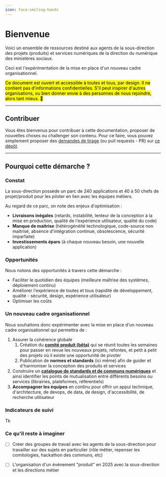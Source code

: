 ```yaml
---
icon: face-smiling-hands
---
```


# Bienvenue

Voici un ensemble de ressources destiné aux agents de la sous-direction des projets (produits) et services numériques de la direction du numérique des ministères sociaux.&#x20;

Ceci est l'expérimentation de la mise en place d'un nouveau cadre organisationnel.

<mark style="background-color:yellow;">Ce document est ouvert et accessible à toutes et tous, par design. Il ne contient pas d'informations confidentielles. S'il peut inspirer d'autres organisations, ou bien donner envie à des personnes de nous rejoindre, alors tant mieux. 💛</mark>&#x20;

***

## Contribuer

Vous êtes bienvenus pour contribuer à cette documentation, proposer de nouvelles choses ou challenger son contenu. Pour ce faire, vous pouvez simplement proposer des [demandes de tirage](https://docs.github.com/fr/pull-requests/collaborating-with-pull-requests/proposing-changes-to-your-work-with-pull-requests/creating-a-pull-request) (ou pull requests - PR) sur [ce dépôt](https://github.com/DNUM-SocialGouv/documentation).&#x20;

***

## Pourquoi cette démarche ?

### Constat

La sous-direction possède un parc de 240 applications et 40 à 50 chefs de projet/produit pour les piloter en lien avec les équipes métiers.&#x20;

Au regard de ce parc, on note des enjeux d'optimisation :

* **Livraisons inégales** (retards, instabilité, lenteur de la conception à la mise en production, qualité de l'expérience utilisateur, qualité du code)
* **Manque de maitrise** (hétérogénéité technologique, code-source non maitrisé, absence d'intégration continue, obsolescence, sécurité imparfaite)
* **Investissements épars** (à chaque nouveau besoin, une nouvelle application)

### Opportunités

Nous notons des opportunités à travers cette démarche :&#x20;

* Faciliter le quotidien des équipes (meilleure maîtrise des systèmes, déploiement continu)
* Améliorer l'expérience de toutes et tous (rapidité de développement, qualité - sécurité, design, expérience utilisateur)
* Optimiser les coûts

### Un nouveau cadre organisationnel

Nous souhaitons donc expérimenter avec la mise en place d'un nouveau cadre organisationnel qui permettra de :

1. Assurer la cohérence globale
   1. Création du [**comité produit (bêta)**](readme/comite-produit-beta.md) qui se réunit toutes les semaines pour passer en revue les nouveaux projets, refontes, et petit à petit des projets où il existe une opportunité de pivoter&#x20;
   2. Publication de **normes et standards** (ici même) afin de guider et d'harmoniser la conception des produits et services&#x20;
2. Construire un [**catalogue de standards et de communs numériques**](readme/catalogue-de-standards-et-de-communs.md) et ainsi identifier les points de mutualisation entre différents besoins ou services (librairies, plateformes, référentiels)
3. **Accompagner les équipes** en continu pour offrir un appui technique, d'architecture, de devops, de data, de design, d'accessibilité, de recherche utilisateur

### Indicateurs de suivi

Tk

### Ce qu'il reste à imaginer

* [ ] Créer des groupes de travail avec les agents de la sous-direction pour travailler sur des sujets en particulier (rôle métier, repenser les comitologies, hackathon des communs, etc)
* [ ] L'organisation d'un événement "produit" en 2025 avec la sous-direction et les directions métier



